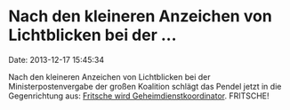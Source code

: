 Nach den kleineren Anzeichen von Lichtblicken bei der \...
==========================================================

Date: 2013-12-17 15:45:34

Nach den kleineren Anzeichen von Lichtblicken bei der
Ministerpostenvergabe der großen Koalition schlägt das Pendel jetzt in
die Gegenrichtung aus: [Fritsche wird
Geheimdienstkoordinator](http://www.heise.de/-2067189). FRITSCHE!
